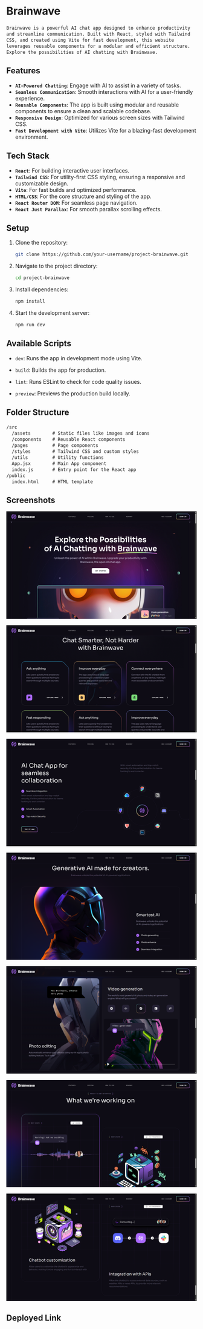 # Brainwave

```
Brainwave is a powerful AI chat app designed to enhance productivity and streamline communication. Built with React, styled with Tailwind CSS, and created using Vite for fast development, this website leverages reusable components for a modular and efficient structure. Explore the possibilities of AI chatting with Brainwave.
```

## Features

- **`AI-Powered Chatting`**: Engage with AI to assist in a variety of tasks.
- **`Seamless Communication`**: Smooth interactions with AI for a user-friendly experience.
- **`Reusable Components`**: The app is built using modular and reusable components to ensure a clean and scalable codebase.
- **`Responsive Design`**: Optimized for various screen sizes with Tailwind CSS.
- **`Fast Development with Vite`**: Utilizes Vite for a blazing-fast development environment.

## Tech Stack

- **`React`**: For building interactive user interfaces.
- **`Tailwind CSS`**: For utility-first CSS styling, ensuring a responsive and customizable design.
- **`Vite`**: For fast builds and optimized performance.
- **`HTML/CSS`**: For the core structure and styling of the app.
- **`React Router DOM`**: For seamless page navigation.
- **`React Just Parallax`**: For smooth parallax scrolling effects.

## Setup

1. Clone the repository:

   ```bash
   git clone https://github.com/your-username/project-brainwave.git
   ```

2. Navigate to the project directory:

   ```bash
   cd project-brainwave
   ```

3. Install dependencies:

   ```bash
   npm install
   ```

4. Start the development server:

   ```bash
   npm run dev
   ```

## Available Scripts

- `dev`: Runs the app in development mode using Vite.

- `build`: Builds the app for production.

- `lint`: Runs ESLint to check for code quality issues.

- `preview`: Previews the production build locally.

## Folder Structure

```
/src
  /assets        # Static files like images and icons
  /components    # Reusable React components
  /pages         # Page components
  /styles        # Tailwind CSS and custom styles
  /utils         # Utility functions
  App.jsx        # Main App component
  index.js       # Entry point for the React app
/public
  index.html     # HTML template
```

## Screenshots

![App Screenshot](public/pics/pic_01.png)

<!-- ![App Screenshot](public/pics/pic_02.png) -->

![App Screenshot](public/pics/pic_03.png)

![App Screenshot](public/pics/pic_04.png)

![App Screenshot](public/pics/pic_05.png)

![App Screenshot](public/pics/pic_06.png)

![App Screenshot](public/pics/pic_07.png)

<!-- ![App Screenshot](public/pics/pic_08.png) -->

![App Screenshot](public/pics/pic_09.png)

## Deployed Link
